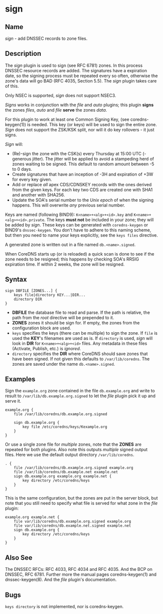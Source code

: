 # sign

## Name

*sign* - add DNSSEC records to zone files.

## Description

The *sign* plugin is used to sign (see RFC 6781) zones. In this process DNSSEC resource records
are added. The signatures have a expiration date, so the signing process must be repeated every so
often, otherwise the zone's data will go BAD (RFC 4035, Section 5.5). The *sign* plugin takes care
of this.

Only NSEC is supported, *sign* does not support NSEC3.

*Signs* works in conjunction with the *file* and *auto* plugins; this plugin **signs** the zones
*files*, *auto* and *file* **serve** the zones *data*.

For this plugin to work at least one Common Signing Key, (see coredns-keygen(1)) is needed. This key
(or keys) will be used to sign the entire zone. *Sign* does not support the ZSK/KSK split, nor will
it do key rollovers - it just signs.

*Sign* will:

* (Re)-sign the zone with the CSK(s) every Thursday at 15:00 UTC (- generous jitter).
  The jitter will be applied to avoid a stampeding herd of zones waiting to be signed.
  This default to random amount between -5 to 0 days.
* Create signatures that have an inception of -3H and expiration of +3W for every key given.
* Add or replace *all* apex CDS/CDNSKEY records with the ones derived from the given keys. For each
  key two CDS are created one with SHA1 and another with SHA256.
* Update the SOA's serial number to the *Unix epoch* of when the signing happens. This will
  overwrite *any* previous serial number.

Keys are named (following BIND9): `K<name>+<alg>+<id>.key` and `K<name>+<alg>+<id>.private`.
The keys **must not** be included in your zone; they will be added by *sign*. These keys can be
generated with `coredns-keygen` or BIND9's `dnssec-keygen`. You don't have to adhere to this naming
scheme, but then you need to name your keys explicitly, see the `keys files` directive.

A generated zone is written out in a file named `db.<name>.signed`.

When CoreDNS starts up (or is reloaded) a quick scan is done to see if the zone needs to be
resigned; this happens by checking SOA's RRSIG expiration time. If within 2 weeks, the zone will be
resigned.

## Syntax

~~~
sign DBFILE [ZONES...] {
    keys file|directory KEY...|DIR...
    directory DIR
}
~~~

*  **DBFILE** the database file to read and parse. If the path is relative, the path from the
   *root* directive will be prepended to it.
*  **ZONES** zones it should be sign for. If empty, the zones from the configuration block are
   used.
* `keys` specifies the keys (there can be multiple) to sign the zone. If `file` is
   used the **KEY**'s filenames are used as is. If `directory` is used, *sign* will look in **DIR**
   for `K<name>+<alg>+<id>` files. Any metadata in these files (Activate, Publish, etc.) is
   *ignored*.
*  `directory` specifies the **DIR** where CoreDNS should save zones that have been signed.
   If not given this defaults to `/var/lib/coredns`. The zones are saved under the name
   `db.<name>.signed`.

## Examples

Sign the `example.org` zone contained in the file `db.example.org` and write to result to
`/var/lib/db.example.org.signed` to let the *file* plugin pick it up and serve it.

~~~ corefile
example.org {
    file /var/lib/coredns/db.example.org.signed

    sign db.example.org {
        key file /etc/coredns/keys/Kexample.org
    }
}
~~~

Or use a single zone file for *multiple* zones, note that the **ZONES** are repeated for both plugins.
Also note this outputs *multiple* signed output files. Here we use the default output directory
`/var/lib/coredns`.

~~~ corefile
. {
    file /var/lib/coredns/db.example.org.signed example.org
    file /var/lib/coredns/db.example.net example.net
    sign db.example.org example.org example.net {
        key directory /etc/coredns/keys
    }
}
~~~

This is the same configuration, but the zones are put in the server block, but note that you still
need to specify what file is served for what zone in the *file* plugin:

~~~ corefile
example.org example.net {
    file var/lib/coredns/db.example.org.signed example.org
    file var/lib/coredns/db.example.net.signed example.net
    sign db.example.org {
        key directory /etc/coredns/keys
    }
}
~~~

## Also See

The DNSSEC RFCs: RFC 4033, RFC 4034 and RFC 4035. And the BCP on DNSSEC, RFC 6781. Further more the
manual pages coredns-keygen(1) and dnssec-keygen(8). And the *file* plugin's documentation.

## Bugs

`keys directory` is not implemented, nor is coredns-keygen.

